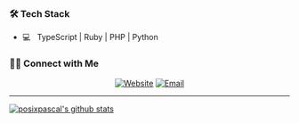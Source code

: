 <h3>🛠 Tech Stack</h3>

- 💻 &nbsp; TypeScript | Ruby | PHP | Python

<h3> 🤝🏻 Connect with Me </h3>

<p align="center">
<a href="https://www.pascalraszyk.de/"><img alt="Website" src="https://img.shields.io/badge/Website-www.pascalraszyk.de-blue?style=flat-square&logo=google-chrome"></a>
<a href="mailto:pascal@raszyk.de"><img alt="Email" src="https://img.shields.io/badge/Email-pascal@raszyk.de-red?style=flat-square&logo=gmail"></a>
</p>

<hr/>

<p align="center">

[![posixpascal's github stats](https://github-readme-stats.vercel.app/api?username=posixpascal&count_private=true)]()

</p>
